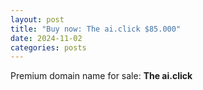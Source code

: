 ```yaml
---
layout: post
title: "Buy now: The ai.click $85.000"
date: 2024-11-02
categories: posts
---
```

Premium domain name for sale: **The ai.click**